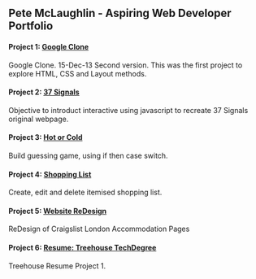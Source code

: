 

## Pete McLaughlin - Aspiring Web Developer Portfolio

#### Project 1: [Google Clone](https://petemclaughlin.github.io/google-clone/) 
Google Clone. 15-Dec-13 Second version.  This was the first project to explore HTML, CSS and Layout methods.

#### Project 2: [37 Signals](https://petemclaughlin.github.io/37signals) 
Objective to introduct interactive using javascript to recreate 37 Signals original webpage.

#### Project 3: [Hot or Cold](https://petemclaughlin.github.io/hot-or-cold) 
Build guessing game, using if then case switch.

#### Project 4: [Shopping List](https://petemclaughlin.github.io/shoppinglist) 
Create, edit and delete itemised shopping list.

#### Project 5: [Website ReDesign](https://www.behance.net/gallery/32554019/Craigslist-Redesig) 
ReDesign of Craigslist London Accommodation Pages

#### Project 6: [Resume: Treehouse TechDegree](https://petemclaughlin.github.io/techdegree-project-1/) 
Treehouse Resume Project 1.
